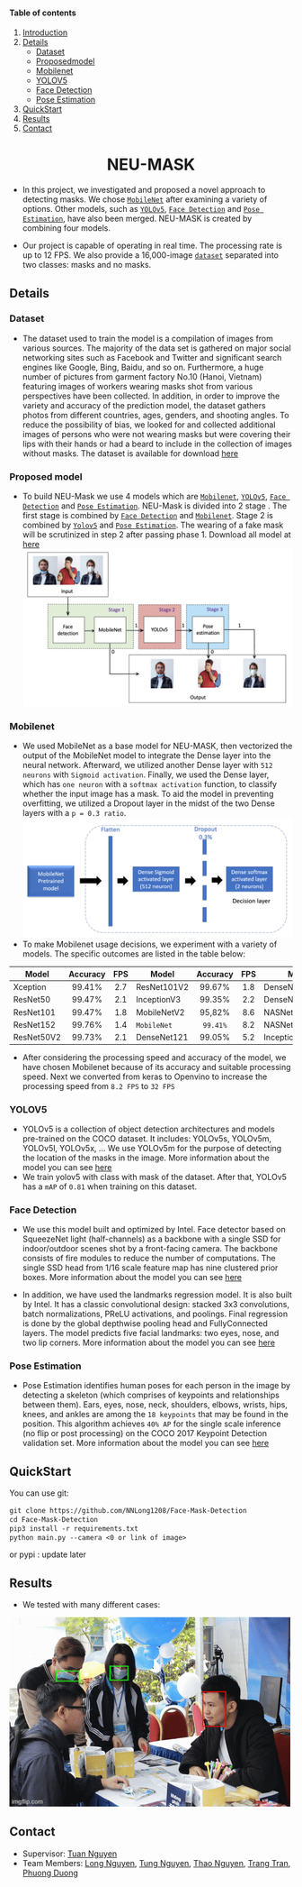 #### Table of contents
1. [Introduction](#introduction)
2. [Details](#details)
   - [Dataset](#Dataset)
   - [Proposedmodel](#Proposed_model)
   - [Mobilenet](#Mobilenet)
   - [YOLOV5](#YOLOV5)
   - [Face Detection](#Face_Detection)
   - [ Pose Estimation](#Pose_Estimation)
3. [QuickStart](#QuickStart)
4. [Results](#Results)
5. [Contact](#Contact)
<p align="center">
  <h1 align="center", id="introduction">NEU-MASK</h1>
</p>

- In this project, we investigated and proposed a novel approach to detecting masks. We chose [`MobileNet`](#Mobilenet) after examining a variety of options. Other models, such as [`YOLOv5`](#YOLOV5), [`Face Detection`](#Face_Detection) and [`Pose Estimation`](#Face_Detection), have also been merged. NEU-MASK is created by combining four models.

- Our project is capable of operating in real time. The processing rate is up to 12 FPS. We also provide a 16,000-image [`dataset`](#dataset) separated into two classes: masks and no masks.

## Details <a name="Details"></a>

### Dataset <a name="Dataset"></a>
- The dataset used to train the model is a compilation of images from various sources. The majority of the data set is gathered on major social networking sites such as Facebook and Twitter and significant search engines like Google, Bing, Baidu, and so on. Furthermore, a huge number of pictures from garment factory No.10 (Hanoi, Vietnam) featuring images of workers wearing masks shot from various perspectives have been collected. In addition, in order to improve the variety and accuracy of the prediction model, the dataset gathers photos from different countries, ages, genders, and shooting angles. To reduce the possibility of bias, we looked for and collected additional images of persons who were not wearing masks but were covering their lips with their hands or had a beard to include in the collection of images without masks. The dataset is available for download [here](https://drive.google.com/file/d/1-pWX25WnebaSvqCNuVc4zvR5mY6fsUES/view?usp=sharing)

### Proposed model  <a name="Proposed_model"></a>
- To build NEU-Mask we use 4 models which are [`Mobilenet`](#Mobilenet), [`YOLOv5`](#YOLOV5), [`Face Detection`](#Face_Detection) and [`Pose Estimation`](#Pose_Estimation). NEU-Mask is divided into 2 stage . The first stage is combined by [`Face Detection`](#Face_Detection) and [`Mobilenet`](#Mobilenet). Stage 2 is combined by [`Yolov5`](#YOLOv5) and [`Pose Estimation`](#Pose_Estimation).  The wearing of a fake mask will be scrutinized in step 2 after passing phase 1. Download all model at [here](https://drive.google.com/file/d/10Jm4ztCeV9dqVMVGzLP9B3iOyUb2EKLJ/view?usp=sharing)
![](https://github.com/NNLong1208/Face-Mask-Detection/blob/master/Img/NEUMASK.png)
### Mobilenet <a name="Mobilenet"></a>
- We used MobileNet as a base model for NEU-MASK, then vectorized the output of the MobileNet model to integrate the Dense layer into the neural network. Afterward, we utilized another Dense layer with `512 neurons` with `Sigmoid activation`. Finally, we used the Dense layer, which has `one neuron` with a `softmax activation` function, to classify whether the input image has a mask. To aid the model in preventing overfitting, we utilized a Dropout layer in the midst of the two Dense layers with a `p = 0.3 ratio`.
![](https://github.com/NNLong1208/Face-Mask-Detection/blob/master/Img/Mobilenet.png)
- To make Mobilenet usage decisions, we experiment with a variety of models. The specific outcomes are listed in the table below:

|         Model       |   Accuracy   |     FPS     |         Model       |   Accuracy   |     FPS     |         Model       |   Accuracy   |     FPS     | 
|---------------------|:------------:|:-----------:|---------------------|:------------:|:-----------:|---------------------|:------------:|:-----------:|
|       Xception      |    99.41%    |     2.7     |      ResNet101V2    |    99.67%    |     1.8     |      DenseNet169    |    99.00%    |     4.1     |
|       ResNet50      |    99.47%    |     2.1     |      InceptionV3    |    99.35%    |     2.2     |      DenseNet201    |    99.26%    |     3.0     |
|       ResNet101     |    99.47%    |     1.8     |      MobileNetV2    |    95,82%    |     8.6     |      NASNetLarge    |    99.41%    |     1.1     |
|       ResNet152     |    99.76%    |     1.4     |     `MobileNet`     |   `99.41%`   |     8.2     |      NASNetMobile   |    98.39%    |     7.7     |
|       ResNet50V2    |    99.73%    |     2.1     |      DenseNet121    |    99.05%    |     5.2     |   InceptionResNetV2 |    99.58%    |     1.6     |
- After considering the processing speed and accuracy of the model, we have chosen Mobilenet because of its accuracy and suitable processing speed. Next we converted from keras to Openvino to increase the processing speed from `8.2 FPS` to `32 FPS `

### YOLOV5 <a name="YOLOV5"></a>
- YOLOv5 is a collection of object detection architectures and models pre-trained on the COCO dataset. It includes: YOLOv5s, YOLOv5m, YOLOv5l, YOLOv5x, ... We use YOLOv5m for the purpose of detecting the location of the masks in the image. More information about the model you can see [here](https://github.com/ultralytics/yolov5) 
- We train yolov5 with class with mask of the dataset. After that, YOLOv5 has a `mAP` of `0.81` when training on this dataset. 

### Face Detection <a name="Face_Detection"></a>
- We use this model built and optimized by Intel. Face detector based on SqueezeNet light (half-channels) as a backbone with a single SSD for indoor/outdoor scenes shot by a front-facing camera. The backbone consists of fire modules to reduce the number of computations. The single SSD head from 1/16 scale feature map has nine clustered prior boxes. More information about the model you can see [here](https://github.com/openvinotoolkit/open_model_zoo/tree/master/models/intel/face-detection-retail-0004)  

- In addition, we have used the landmarks regression model. It is also built by Intel. It has a classic convolutional design: stacked 3x3 convolutions, batch normalizations, PReLU activations, and poolings. Final regression is done by the global depthwise pooling head and FullyConnected layers. The model predicts five facial landmarks: two eyes, nose, and two lip corners. More information about the model you can see [here](https://github.com/openvinotoolkit/open_model_zoo/tree/master/models/intel/landmarks-regression-retail-0009) 

### Pose Estimation <a name="Pose_Estimation"></a>
- Pose Estimation identifies human poses for each person in the image by detecting a skeleton (which comprises of keypoints and relationships between them). Ears, eyes, nose, neck, shoulders, elbows, wrists, hips, knees, and ankles are among the `18 keypoints` that may be found in the position. This algorithm achieves `40% AP` for the single scale inference (no flip or post processing) on the COCO 2017 Keypoint Detection validation set. More information about the model you can see [here](https://github.com/Daniil-Osokin/lightweight-human-pose-estimation.pytorch) 

## QuickStart <a name="QuickStart"></a>
You can use git:
```
git clone https://github.com/NNLong1208/Face-Mask-Detection
cd Face-Mask-Detection
pip3 install -r requirements.txt
python main.py --camera <0 or link of image>
```
or pypi : update later

## Results <a name="Results"></a>
- We tested with many different cases: 
                                    
![](https://github.com/NNLong1208/Face-Mask-Detection/blob/master/Img/res.gif)
## Contact <a name="Contact"></a>
- Supervisor: [Tuan Nguyen](https://www.facebook.com/nttuan8)
- Team Members: [Long Nguyen](https://www.facebook.com/profile.php?id=100008475522373), [Tung Nguyen](https://www.facebook.com/gnutn0s), [Thao Nguyen](), [Trang Tran](https://www.facebook.com/concanoc1), [Phuong Duong]() 
